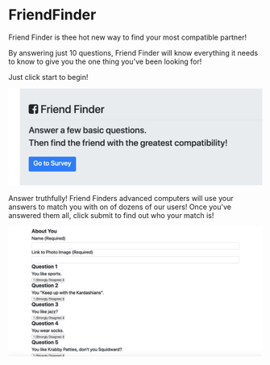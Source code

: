 # FriendFinder

Friend Finder is thee hot new way to find your most compatible partner!

By answering just 10 questions, Friend Finder will know everything it needs to know to give you the one thing you've been looking for! 

Just click start to begin!

![](homeSS.png)

Answer truthfully! Friend Finders advanced computers will use your answers to match you with on of dozens of our users! Once you've answered them all, click submit to find out who your match is!

![](surveySS.png)